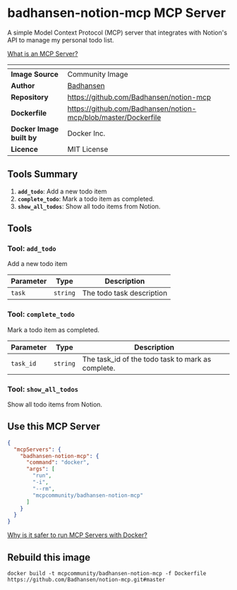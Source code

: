 # badhansen-notion-mcp MCP Server

A simple Model Context Protocol (MCP) server that integrates with Notion's API to manage my personal todo list.

[What is an MCP Server?](https://www.anthropic.com/news/model-context-protocol)

| <!-- --> | <!-- --> |
|-----------|---------|
| **Image Source** | Community Image |
| **Author** | [Badhansen](https://github.com/Badhansen) |
| **Repository** | https://github.com/Badhansen/notion-mcp |
| **Dockerfile** | https://github.com/Badhansen/notion-mcp/blob/master/Dockerfile |
| **Docker Image built by** | Docker Inc. |
| **Licence** | MIT License |

## Tools Summary

 1. **`add_todo`**: Add a new todo item
 1. **`complete_todo`**: Mark a todo item as completed.
 1. **`show_all_todos`**: Show all todo items from Notion.

## Tools

### Tool: **`add_todo`**

Add a new todo item

| Parameter | Type | Description |
| - | - | - |
| `task` | `string` | The todo task description |

### Tool: **`complete_todo`**

Mark a todo item as completed.

| Parameter | Type | Description |
| - | - | - |
| `task_id` | `string` | The task_id of the todo task to mark as complete. |

### Tool: **`show_all_todos`**

Show all todo items from Notion.

## Use this MCP Server

```json
{
  "mcpServers": {
    "badhansen-notion-mcp": {
      "command": "docker",
      "args": [
        "run",
        "-i",
        "--rm",
        "mcpcommunity/badhansen-notion-mcp"
      ]
    }
  }
}
```

[Why is it safer to run MCP Servers with Docker?](https://www.docker.com/blog/the-model-context-protocol-simplifying-building-ai-apps-with-anthropic-claude-desktop-and-docker/)

## Rebuild this image

```console
docker build -t mcpcommunity/badhansen-notion-mcp -f Dockerfile https://github.com/Badhansen/notion-mcp.git#master
```


